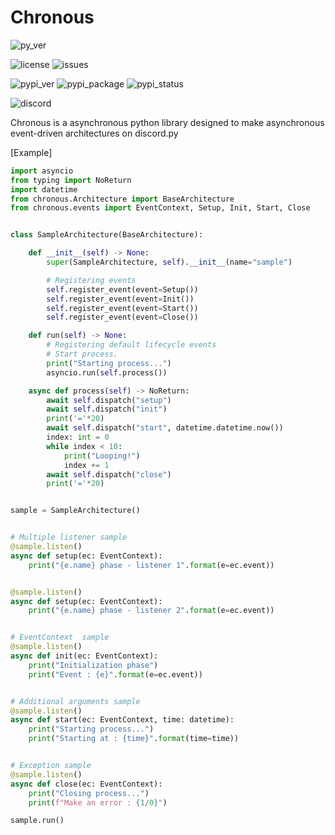 # Chronous

![py_ver](https://img.shields.io/pypi/pyversions/chronous?label=Python%20Version&logo=python&logoColor=yellow)

![license](https://img.shields.io/github/license/Lapis0875/chronous?logo=github&logoColor=white)
![issues](https://img.shields.io/github/issues/Lapis0875/Chronous?logo=github&logoColor=white)

![pypi_ver](https://img.shields.io/pypi/v/chronous?logo=pypi&logoColor=blue)
![pypi_package](https://img.shields.io/pypi/format/chronous?label=package&logo=pypi)
![pypi_status](https://img.shields.io/pypi/status/chronous?color=blue&logo=pypi&logoColor=blue)

![discord](https://img.shields.io/discord/622434051365535745?color=blue&label=Discord&logo=Discord&logoColor=White)


Chronous is a asynchronous python library designed to make asynchronous event-driven architectures on discord.py

[Example]
```python
import asyncio
from typing import NoReturn
import datetime
from chronous.Architecture import BaseArchitecture
from chronous.events import EventContext, Setup, Init, Start, Close


class SampleArchitecture(BaseArchitecture):

    def __init__(self) -> None:
        super(SampleArchitecture, self).__init__(name="sample")

        # Registering events
        self.register_event(event=Setup())
        self.register_event(event=Init())
        self.register_event(event=Start())
        self.register_event(event=Close())

    def run(self) -> None:
        # Registering default lifecycle events
        # Start process.
        print("Starting process...")
        asyncio.run(self.process())

    async def process(self) -> NoReturn:
        await self.dispatch("setup")
        await self.dispatch("init")
        print('='*20)
        await self.dispatch("start", datetime.datetime.now())
        index: int = 0
        while index < 10:
            print("Looping!")
            index += 1
        await self.dispatch("close")
        print('='*20)


sample = SampleArchitecture()


# Multiple listener sample
@sample.listen()
async def setup(ec: EventContext):
    print("{e.name} phase - listener 1".format(e=ec.event))


@sample.listen()
async def setup(ec: EventContext):
    print("{e.name} phase - listener 2".format(e=ec.event))


# EventContext  sample
@sample.listen()
async def init(ec: EventContext):
    print("Initialization phase")
    print("Event : {e}".format(e=ec.event))


# Additional arguments sample
@sample.listen()
async def start(ec: EventContext, time: datetime):
    print("Starting process...")
    print("Starting at : {time}".format(time=time))


# Exception sample
@sample.listen()
async def close(ec: EventContext):
    print("Closing process...")
    print(f"Make an error : {1/0}")

sample.run()

```
